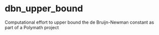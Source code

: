 # dbn_upper_bound
Computational effort to upper bound the de Bruijn-Newman constant as part of a Polymath project
